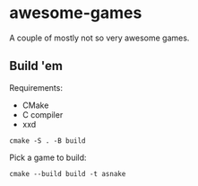 # awesome-games
A couple of mostly not so very awesome games.

## Build 'em
Requirements:
* CMake
* C compiler
* xxd

```
cmake -S . -B build
```

Pick a game to build:

```
cmake --build build -t asnake
```